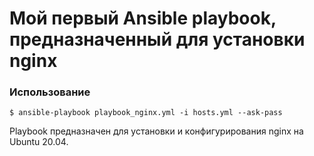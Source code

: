 # Мой первый Ansible playbook, предназначенный для установки nginx

### Использование

```shell
$ ansible-playbook playbook_nginx.yml -i hosts.yml --ask-pass
```

Playbook предназначен для установки и конфигурирования nginx на Ubuntu 20.04.